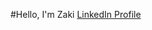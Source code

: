 #Hello, I'm Zaki
<a href="https://www.linkedin.com/in/zaki-shuriye-9aaa5427a/" target="_blank">LinkedIn Profile</a>
